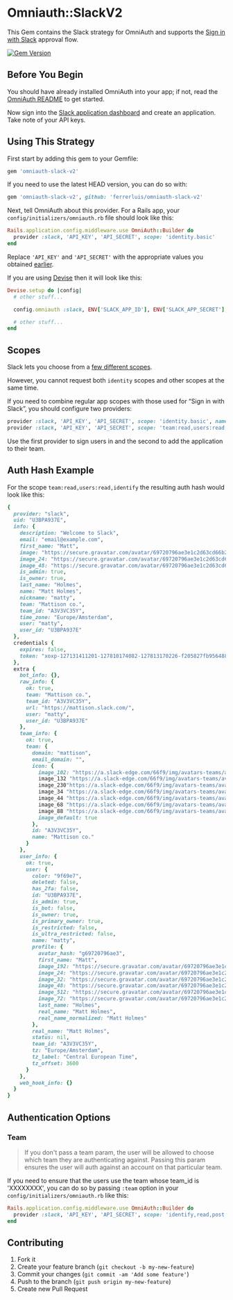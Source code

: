 # Omniauth::SlackV2

This Gem contains the Slack strategy for OmniAuth and supports the
[Sign in with Slack](https://api.slack.com/docs/sign-in-with-slack) approval flow.

[![Gem Version](https://badge.fury.io/rb/omniauth-slack-v2.svg)](http://badge.fury.io/rb/omniauth-slack-v2)


## Before You Begin

You should have already installed OmniAuth into your app; if not, read the [OmniAuth README](https://github.com/intridea/omniauth) to get started.

Now sign into the [Slack application dashboard](https://api.slack.com/applications) and create an application. Take note of your API keys.


## Using This Strategy

First start by adding this gem to your Gemfile:

```ruby
gem 'omniauth-slack-v2'
```

If you need to use the latest HEAD version, you can do so with:

```ruby
gem 'omniauth-slack-v2', github: 'ferrerluis/omniauth-slack-v2'
```

Next, tell OmniAuth about this provider. For a Rails app, your `config/initializers/omniauth.rb` file should look like this:

```ruby
Rails.application.config.middleware.use OmniAuth::Builder do
  provider :slack, 'API_KEY', 'API_SECRET', scope: 'identity.basic'
end
```

Replace `'API_KEY'` and `'API_SECRET'` with the appropriate values you obtained [earlier](https://api.slack.com/applications).

If you are using [Devise](https://github.com/plataformatec/devise) then it will look like this:

```ruby
Devise.setup do |config|
  # other stuff...

  config.omniauth :slack, ENV['SLACK_APP_ID'], ENV['SLACK_APP_SECRET'], scope: 'identity.basic'

  # other stuff...
end
```


## Scopes
Slack lets you choose from a [few different scopes](https://api.slack.com/docs/oauth-scopes#scopes).

However, you cannot request both `identity` scopes and other scopes at the same time.

If you need to combine regular app scopes with those used for “Sign in with Slack”, you should
configure two providers:

```ruby
provider :slack, 'API_KEY', 'API_SECRET', scope: 'identity.basic', name: :sign_in_with_slack
provider :slack, 'API_KEY', 'API_SECRET', scope: 'team:read,users:read,identify,bot'
```

Use the first provider to sign users in and the second to add the application to their team.


## Auth Hash Example

For the scope `team:read,users:read,identify` the resulting auth hash would look like this:

```ruby
{
  provider: "slack",
  uid: "U3BPA937E",
  info: {
    description: "Welcome to Slack",
    email: "email@example.com",
    first_name: "Matt",
    image: "https://secure.gravatar.com/avatar/69720796ae3e1c2d63cd66b2d53571a5.jpg?s=192&d=https%3A%2F%2Fa.slack-edge.com%2F7fa9%2Fimg%2Favatars%2Fava_0013-192.png",
    image_24: "https://secure.gravatar.com/avatar/69720796ae3e1c2d63cd66b2d53571a5.jpg?s=192&d=https%3A%2F%2Fa.slack-edge.com%2F7fa9%2Fimg%2Favatars%2Fava_0013-24.png",
    image_48: "https://secure.gravatar.com/avatar/69720796ae3e1c2d63cd66b2d53571a5.jpg?s=192&d=https%3A%2F%2Fa.slack-edge.com%2F7fa9%2Fimg%2Favatars%2Fava_0013-48.png",
    is_admin: true,
    is_owner: true,
    last_name: "Holmes",
    name: "Matt Holmes",
    nickname: "matty",
    team: "Mattison co.",
    team_id: "A3V3VC35Y",
    time_zone: "Europe/Amsterdam",
    user: "matty",
    user_id: "U3BPA937E"
  },
  credentials {
    expires: false,
    token: "xoxp-127131411201-127810174082-127813170226-f205827fb956488602bef2068471d7a5",
  },
  extra {
    bot_info: {},
    raw_info: {
      ok: true,
      team: "Mattison co.",
      team_id: "A3V3VC35Y",
      url: "https://mattison.slack.com/",
      user: "matty",
      user_id: "U3BPA937E"
    },
    team_info: {
      ok: true,
      team: {
        domain: "mattison",
        email_domain: "",
        icon: {
          image_102: "https://a.slack-edge.com/66f9/img/avatars-teams/ava_0018-102.png",
          image_132 "https://a.slack-edge.com/66f9/img/avatars-teams/ava_0018-132ng",
          image_230"https://a.slack-edge.com/66f9/img/avatars-teams/ava_0018-230ng",
          image_34 "https://a.slack-edge.com/66f9/img/avatars-teams/ava_0018-34png",
          image_44 "https://a.slack-edge.com/66f9/img/avatars-teams/ava_0018-44png",
          image_68 "https://a.slack-edge.com/66f9/img/avatars-teams/ava_0018-68png",
          image_88 "https://a.slack-edge.com/66f9/img/avatars-teams/ava_0018-88png",
          image_default: true
        },
        id: "A3V3VC35Y",
        name: "Mattison co."
      }
    },
    user_info: {
      ok: true,
      user: {
        color: "9f69e7",
        deleted: false,
        has_2fa: false,
        id: "U3BPA937E",
        is_admin: true,
        is_bot: false,
        is_owner: true,
        is_primary_owner: true,
        is_restricted: false,
        is_ultra_restricted: false,
        name: "matty",
        profile: {
          avatar_hash: "g69720796ae3",
          first_name: "Matt",
          image_192: "https://secure.gravatar.com/avatar/69720796ae3e1c2d63cd66b2d53571a5.jpg?s=192&d=https%3A%2F%2Fa.slack-edge.com%2F7fa9%2Fimg%2Favatars%2Fava_0013-192.png",
          image_24: "https://secure.gravatar.com/avatar/69720796ae3e1c2d63cd66b2d53571a5.jpg?s=192&d=https%3A%2F%2Fa.slack-edge.com%2F7fa9%2Fimg%2Favatars%2Fava_0013-24.png",
          image_32: "https://secure.gravatar.com/avatar/69720796ae3e1c2d63cd66b2d53571a5.jpg?s=192&d=https%3A%2F%2Fa.slack-edge.com%2F7fa9%2Fimg%2Favatars%2Fava_0013-32.png",
          image_48: "https://secure.gravatar.com/avatar/69720796ae3e1c2d63cd66b2d53571a5.jpg?s=192&d=https%3A%2F%2Fa.slack-edge.com%2F7fa9%2Fimg%2Favatars%2Fava_0013-48.png",
          image_512: "https://secure.gravatar.com/avatar/69720796ae3e1c2d63cd66b2d53571a5.jpg?s=192&d=https%3A%2F%2Fa.slack-edge.com%2F7fa9%2Fimg%2Favatars%2Fava_0013-512.png",
          image_72: "https://secure.gravatar.com/avatar/69720796ae3e1c2d63cd66b2d53571a5.jpg?s=192&d=https%3A%2F%2Fa.slack-edge.com%2F7fa9%2Fimg%2Favatars%2Fava_0013-72.png",
          last_name: "Holmes",
          real_name: "Matt Holmes",
          real_name_normalized: "Matt Holmes"
        },
        real_name: "Matt Holmes",
        status: nil,
        team_id: "A3V3VC35Y",
        tz: "Europe/Amsterdam",
        tz_label: "Central European Time",
        tz_offset: 3600
      }
    },
    web_hook_info: {}
  }
}
```


## Authentication Options

### Team

> If you don't pass a team param, the user will be allowed to choose which team they are authenticating against. Passing this param ensures the user will auth against an account on that particular team.

If you need to ensure that the users use the team whose team_id is 'XXXXXXXX', you can do so by passing `:team` option in your `config/initializers/omniauth.rb` like this:

```ruby
Rails.application.config.middleware.use OmniAuth::Builder do
  provider :slack, 'API_KEY', 'API_SECRET', scope: 'identify,read,post', team: 'XXXXXXXX'
end
```


## Contributing

1. Fork it
2. Create your feature branch (`git checkout -b my-new-feature`)
3. Commit your changes (`git commit -am 'Add some feature'`)
4. Push to the branch (`git push origin my-new-feature`)
5. Create new Pull Request
